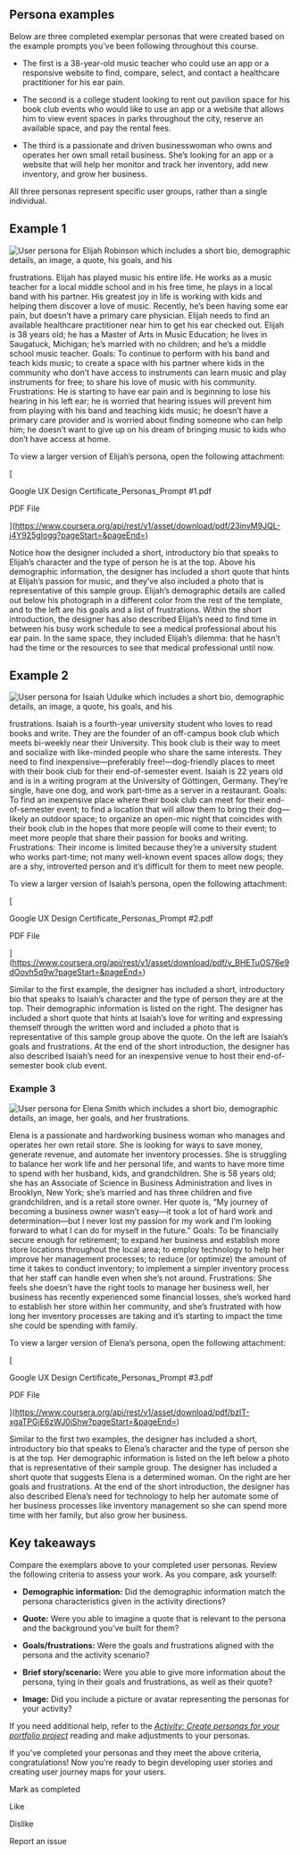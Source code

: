 


## Persona examples

Below are three completed exemplar personas that were created based on the example prompts you’ve been following throughout this course.

- The first is a 38-year-old music teacher who could use an app or a responsive website to find, compare, select, and contact a healthcare practitioner for his ear pain. 
    
- The second is a college student looking to rent out pavilion space for his book club events who would like to use an app or a website that allows him to view event spaces in parks throughout the city, reserve an available space, and pay the rental fees. 
    
- The third is a passionate and driven businesswoman who owns and operates her own small retail business. She’s looking for an app or a website that will help her monitor and track her inventory, add new inventory, and grow her business. 
    

All three personas represent specific user groups, rather than a single individual. 

## **Example 1**

![User persona for Elijah Robinson which includes a short bio, demographic details, an image, a quote, his goals, and his](https://d3c33hcgiwev3.cloudfront.net/imageAssetProxy.v1/6KVGmRgrSKOJ83qHP-0Fkg_188b1de6aa89469fb18204de11ba6ef1_Lnlc8yQzI2uyNDHDQ0WKJte1mOThdeebTMpXpnpZjiTc-Eg3yjGFsQzXBkkhc58732lKgIE--maw8Bo-MMEXul1oDZ4a6HSmDys3myPRzyNwYjdiVvsQKAkROJS38_k0KUHO289Ll0fxhyiBZNU5n7WmDtcYYB-AAhqqbO7ebpS4dDaAZhMGF5r6vrlhlbE?expiry=1744329600000&hmac=4o_1O5Px1A0oVN7d42KQzFAsyz1cfKVGlGTVdEd6byA)

frustrations. Elijah has played music his entire life. He works as a music teacher for a local middle school and in his free time, he plays in a local band with his partner. His greatest joy in life is working with kids and helping them discover a love of music. Recently, he’s been having some ear pain, but doesn’t have a primary care physician. Elijah needs to find an available healthcare practitioner near him to get his ear checked out. Elijah is 38 years old; he has a Master of Arts in Music Education; he lives in Saugatuck, Michigan; he’s married with no children; and he’s a middle school music teacher. Goals: To continue to perform with his band and teach kids music; to create a space with his partner where kids in the community who don’t have access to instruments can learn music and play instruments for free; to share his love of music with his community. Frustrations: He is starting to have ear pain and is beginning to lose his hearing in his left ear; he is worried that hearing issues will prevent him from playing with his band and teaching kids music; he doesn’t have a primary care provider and is worried about finding someone who can help him; he doesn’t want to give up on his dream of bringing music to kids who don’t have access at home.

To view a larger version of Elijah’s persona, open the following attachment:

[

Google UX Design Certificate_Personas_Prompt #1.pdf

PDF File







](https://www.coursera.org/api/rest/v1/asset/download/pdf/23invM9JQL-j4Y925gIogg?pageStart=&pageEnd=)

Notice how the designer included a short, introductory bio that speaks to Elijah’s character and the type of person he is at the top. Above his demographic information, the designer has included a short quote that hints at Elijah’s passion for music, and they’ve also included a photo that is representative of this sample group. Elijah’s demographic details are called out below his photograph in a different color from the rest of the template, and to the left are his goals and a list of frustrations. Within the short introduction, the designer has also described Elijah’s need to find time in between his busy work schedule to see a medical professional about his ear pain. In the same space, they included Elijah’s dilemma: that he hasn’t had the time or the resources to see that medical professional until now. 

## **Example 2**

![User persona for Isaiah Uduike which includes a short bio, demographic details, an image, a quote, his goals, and his](https://d3c33hcgiwev3.cloudfront.net/imageAssetProxy.v1/38vWtKo2R0q_7EMEtsdqcg_8724516b77254a089cd401e0a0cfabf1_TqdnA10ZRvRGS-aBB1U3RGqjlvsI5intphg1_8iuPjUwMwfjmzrR8pRmNJjLdwYDF8m4X-3OL27JfDIJwh9U92Q_w_opunE159XSb5AK0tfz_ZCQI1PkLPtxUZfRpPvyC1oQ-FaFf20yZrJG42vmSq_r-N-odoqeyT0gkwe7_WG8KD_bICe9L1yTEkDXZ4Q?expiry=1744329600000&hmac=SCgCJXmDBik9Xl5Q8hOczgA_U7Ln_9Nh9pubI6X7zLk)

frustrations. Isaiah is a fourth-year university student who loves to read books and write. They are the founder of an off-campus book club which meets bi-weekly near their University. This book club is their way to meet and socialize with like-minded people who share the same interests. They need to find inexpensive—preferably free!—dog-friendly places to meet with their book club for their end-of-semester event. Isaiah is 22 years old and is in a writing program at the University of Göttingen, Germany. They’re single, have one dog, and work part-time as a server in a restaurant. Goals: To find an inexpensive place where their book club can meet for their end-of-semester event; to find a location that will allow them to bring their dog—likely an outdoor space; to organize an open-mic night that coincides with their book club in the hopes that more people will come to their event; to meet more people that share their passion for books and writing.  Frustrations: Their income is limited because they’re a university student who works part-time; not many well-known event spaces allow dogs; they are a shy, introverted person and it’s difficult for them to meet new people.

To view a larger version of Isaiah’s persona, open the following attachment:

[

Google UX Design Certificate_Personas_Prompt #2.pdf

PDF File







](https://www.coursera.org/api/rest/v1/asset/download/pdf/v_BHETuOS76e9dOovh5q9w?pageStart=&pageEnd=)

Similar to the first example, the designer has included a short, introductory bio that speaks to Isaiah’s character and the type of person they are at the top. Their demographic information is listed on the right. The designer has included a short quote that hints at Isaiah’s love for writing and expressing themself through the written word and included a photo that is representative of this sample group above the quote. On the left are Isaiah’s goals and frustrations. At the end of the short introduction, the designer has also described Isaiah’s need for an inexpensive venue to host their end-of-semester book club event.

### **Example 3**

![User persona for Elena Smith which includes a short bio, demographic details, an image, her goals, and her frustrations.](https://d3c33hcgiwev3.cloudfront.net/imageAssetProxy.v1/xvKciFG0S-a0yUpMdqojHQ_135a0ae8c5f24e42bb91e45d6108d3f1_e4q7bnak0kdz-yXiueKqL_J1W54Se6QgXcGZuTpLTMn3kNlCpI57g8KoqWxtArIW1ERLPz-TWyszVkKmhULhGRQ9ituMaIYI2Eo7FeuP_U65WunUxeSIjB2HCV1HGGorwehuvCACdhNvwXqEqOv5qNvlTS2TxnJfCaBuBA5y901jjw41uZJg3DX6Pw4QxtQ?expiry=1744329600000&hmac=lX1Bh-XIr8eDJ6LXSGyjOahUXOe0YvNDC_tP77levdk)

Elena is a passionate and hardworking business woman who manages and operates her own retail store. She is looking for ways to save money, generate revenue, and automate her inventory processes. She is struggling to balance her work life and her personal life, and wants to have more time to spend with her husband, kids, and grandchildren. She is 58 years old; she has an Associate of Science in Business Administration and lives in Brooklyn, New York; she’s married and has three children and five grandchildren, and is a retail store owner. Her quote is, “My journey of becoming a business owner wasn’t easy—it took a lot of hard work and determination—but I never lost my passion for my work and I’m looking forward to what I can do for myself in the future.” Goals: To be financially secure enough for retirement; to expand her business and establish more store locations throughout the local area; to employ technology to help her improve her management processes; to reduce (or optimize) the amount of time it takes to conduct inventory; to implement a simpler inventory process that her staff can handle even when she’s not around. Frustrations: She feels she doesn’t have the right tools to manage her business well, her business has recently experienced some financial losses, she’s worked hard to establish her store within her community, and she’s frustrated with how long her inventory processes are taking and it’s starting to impact the time she could be spending with family.

To view a larger version of Elena’s persona, open the following attachment:

[

Google UX Design Certificate_Personas_Prompt #3.pdf

PDF File







](https://www.coursera.org/api/rest/v1/asset/download/pdf/bzIT-xgaTPGjE6zWJ0iShw?pageStart=&pageEnd=)

Similar to the first two examples, the designer has included a short, introductory bio that speaks to Elena’s character and the type of person she is at the top. Her demographic information is listed on the left below a photo that is representative of their sample group. The designer has included a short quote that suggests Elena is a determined woman. On the right are her goals and frustrations. At the end of the short introduction, the designer has also described Elena’s need for technology to help her automate some of her business processes like inventory management so she can spend more time with her family, but also grow her business.

## **Key takeaways**

Compare the exemplars above to your completed user personas. Review the following criteria to assess your work. As you compare, ask yourself: 

- **Demographic information:** Did the demographic information match the persona characteristics given in the activity directions?
    
- **Quote:** Were you able to imagine a quote that is relevant to the persona and the background you’ve built for them?
    
- **Goals/frustrations:** Were the goals and frustrations aligned with the persona and the activity scenario?
    
- **Brief story/scenario:** Were you able to give more information about the persona, tying in their goals and frustrations, as well as their quote?
    
- **Image:** Did you include a picture or avatar representing the personas for your activity?
    

If you need additional help, refer to the [_Activity: Create personas for your portfolio project_](https://www.coursera.org/learn/start-ux-design-process/quiz/U9lnW/activity-create-personas-for-your-portfolio-project) reading and make adjustments to your personas. 

If you’ve completed your personas and they meet the above criteria, congratulations! Now you’re ready to begin developing user stories and creating user journey maps for your users.

Mark as completed

Like

Dislike

Report an issue